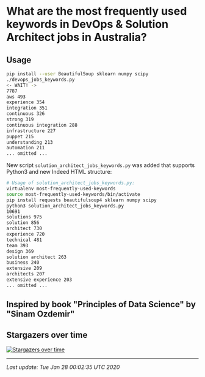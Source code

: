 # What are the most frequently used keywords in DevOps & Solution Architect jobs in Australia?

## Usage

```bash
pip install --user BeautifulSoup sklearn numpy scipy
./devops_jobs_keywords.py
<- WAIT! ->
7787
aws 493
experience 354
integration 351
continuous 326
strong 319
continuous integration 288
infrastructure 227
puppet 215
understanding 213
automation 211
... omitted ...
```

New script `solution_architect_jobs_keywords.py` was added that supports Python3 and new Indeed HTML structure:

```bash
# Usage of solution_architect_jobs_keywords.py:
virtualenv most-frequently-used-keywords
source most-frequently-used-keywords/bin/activate
pip install requests beautifulsoup4 sklearn numpy scipy
python3 solution_architect_jobs_keywords.py
10691
solutions 975
solution 856
architect 730
experience 720
technical 481
team 393
design 369
solution architect 263
business 240
extensive 209
architects 207
extensive experience 203
... omitted ...
```

## Inspired by book "Principles of Data Science" by "Sinam Ozdemir"

## Stargazers over time

[![Stargazers over time](https://starchart.cc/luckylittle/most-frequently-used-keywords-in-devops-jobs-au.svg)](https://starchart.cc/luckylittle/most-frequently-used-keywords-in-devops-jobs-au)

---

_Last update: Tue Jan 28 00:02:35 UTC 2020_
